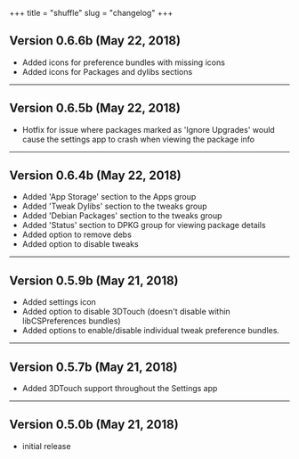 +++
title = "shuffle"
slug = "changelog"
+++

## Version 0.6.6b (May 22, 2018)

- Added icons for preference bundles with missing icons
- Added icons for Packages and dylibs sections

---

## Version 0.6.5b (May 22, 2018)

- Hotfix for issue where packages marked as 'Ignore Upgrades' would cause the settings app to crash when viewing the package info

---

## Version 0.6.4b (May 22, 2018)

- Added 'App Storage' section to the Apps group
- Added 'Tweak Dylibs' section to the tweaks group
- Added 'Debian Packages' section to the tweaks group
- Added 'Status' section to DPKG group for viewing package details
- Added option to remove debs
- Added option to disable tweaks

---

## Version 0.5.9b (May 21, 2018)

- Added settings icon
- Added option to disable 3DTouch (doesn't disable within libCSPreferences bundles)
- Added options to enable/disable individual tweak preference bundles.

---

## Version 0.5.7b (May 21, 2018)
- Added 3DTouch support throughout the Settings app

---

## Version 0.5.0b (May 21, 2018)

- initial release